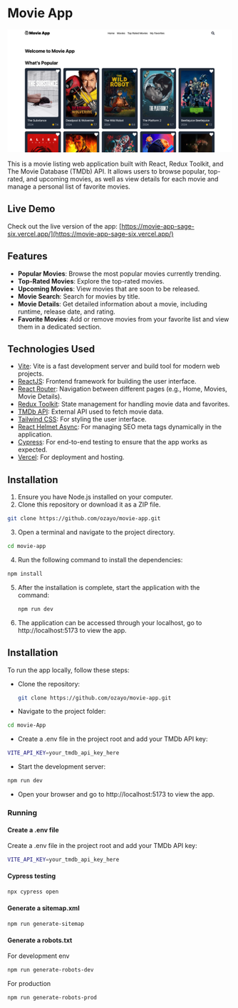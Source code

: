# Movie App

<img src="public/movie-app.png" alt="Logo" width="1000" />

This is a movie listing web application built with React, Redux Toolkit, and The Movie Database (TMDb) API. It allows users to browse popular, top-rated, and upcoming movies, as well as view details for each movie and manage a personal list of favorite movies.

## Live Demo

Check out the live version of the app: [https://movie-app-sage-six.vercel.app/](https://movie-app-sage-six.vercel.app/)

## Features

- **Popular Movies**: Browse the most popular movies currently trending.
- **Top-Rated Movies**: Explore the top-rated movies.
- **Upcoming Movies**: View movies that are soon to be released.
- **Movie Search**: Search for movies by title.
- **Movie Details**: Get detailed information about a movie, including runtime, release date, and rating.
- **Favorite Movies**: Add or remove movies from your favorite list and view them in a dedicated section.

## Technologies Used

- [Vite](https://vitejs.dev/): Vite is a fast development server and build tool for modern web projects.
- [ReactJS](https://react.dev/): Frontend framework for building the user interface.
- [React Router](https://reactrouter.com/en/main): Navigation between different pages (e.g., Home, Movies, Movie Details).
- [Redux Toolkit](https://redux-toolkit.js.org/): State management for handling movie data and favorites.
- [TMDb API](https://developer.themoviedb.org/docs/getting-started): External API used to fetch movie data.
- [Tailwind CSS](https://tailwindcss.com/): For styling the user interface.
- [React Helmet Async](https://github.com/staylor/react-helmet-async): For managing SEO meta tags dynamically in the application.
- [Cypress](https://www.cypress.io/): For end-to-end testing to ensure that the app works as expected.
- [Vercel](https://vercel.com/): For deployment and hosting.



## Installation

1. Ensure you have Node.js installed on your computer.
2. Clone this repository or download it as a ZIP file.
```bash
git clone https://github.com/ozayo/movie-app.git
```
3. Open a terminal and navigate to the project directory.
```bash 
cd movie-app
```
4. Run the following command to install the dependencies:
```bash
npm install
```

5. After the installation is complete, start the application with the command:
   ```bash
   npm run dev
   ```

6. The application can be accessed through your localhost, go to http://localhost:5173 to view the app.



## Installation

To run the app locally, follow these steps:

- Clone the repository:

   ```bash
   git clone https://github.com/ozayo/movie-app.git
   ```

- Navigate to the project folder:
```bash 
cd movie-App
```
- Create a .env file in the project root and add your TMDb API key:
```bash  
VITE_API_KEY=your_tmdb_api_key_here 
```

- Start the development server:

```bash 
npm run dev
```

- Open your browser and go to http://localhost:5173 to view the app.

### Running

#### Create a .env file

Create a .env file in the project root and add your TMDb API key:
```bash  
VITE_API_KEY=your_tmdb_api_key_here 
```

#### Cypress testing
```bash
npx cypress open
```

#### Generate a sitemap.xml
```bash
npm run generate-sitemap
```

#### Generate a robots.txt
For development env
```bash
npm run generate-robots-dev 
```

For production
```bash
npm run generate-robots-prod
```